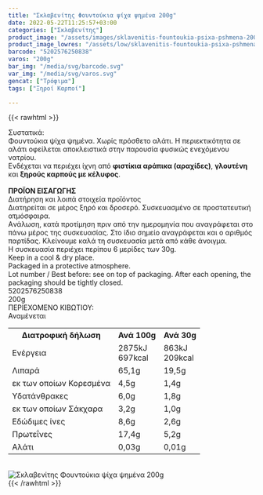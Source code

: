 ```yaml
---
title: "Σκλαβενίτης Φουντούκια ψίχα ψημένα 200g"
date: 2022-05-22T11:25:57+03:00
categories: ["Σκλαβενίτης"]
product_image: "/assets/images/sklavenitis-fountoukia-psixa-pshmena-200g.jpg"
product_image_lowres: "/assets/low/sklavenitis-fountoukia-psixa-pshmena-200g.jpg"
barcode: "5202576250838"
varos: "200g"
bar_img: "/media/svg/barcode.svg"
var_img: "/media/svg/varos.svg"
gencat: ["Τρόφιμα"]
tags: ["Ξηροί Καρποί"]

---
```

{{< rawhtml >}}

<div class="sload505"><div class="product"><div id="sistatika">Συστατικά:</div><div class="alltext">Φουντούκια ψίχα ψημένα. Χωρίς πρόσθετο αλάτι. Η περιεκτικότητα σε αλάτι οφείλεται αποκλειστικά στην παρουσία φυσικώς ενεχόμενου νατρίου.<br>Ενδέχεται να περιέχει ίχνη από <b>φιστίκια αράπικα (αραχίδες)</b>, <b>γλουτένη</b> και <b>ξηρούς καρπούς με κέλυφος</b>.<br><br><b>ΠΡΟΪΟΝ ΕΙΣΑΓΩΓΗΣ</b></div><div id="loipa">Διατήρηση και λοιπά στοιχεία προϊόντος</div><div class="alltext">Διατηρείται σε μέρος ξηρό και δροσερό. Συσκευασμένο σε προστατευτική ατμόσφαιρα.<br>Aνάλωση, κατά προτίμηση πριν από την ημερομηνία που αναγράφεται στο πάνω μέρος της συσκευασίας. Στο ίδιο σημείο αναγράφεται και ο αριθμός παρτίδας. Κλείνουμε καλά τη συσκευασία μετά από κάθε άνοιγμα.<br>Η συσκευασία περιέχει περίπου 6 μερίδες των 30g.<br>Keep in a cool &amp; dry place.<br>Packaged in a protective atmosphere.<br>Lot number / Βest before: see on top of packaging. After each opening, the packaging should be tightly closed.</div><div id="barcode"><div id="barimage1"></div><span id="bartext">5202576250838</span></div><div id="varos"><div id="varosimage1"></div><span id="varostext">200g</span></div><div id="kivotio">ΠΕΡΙΕΧΟΜΕΝΟ ΚΙΒΩΤΙΟΥ:<br>Αναμένεται</div><div class="tabout"><table id="diatable"><tbody><tr><th>Διατροφική δήλωση</th><th>Ανά 100g</th><th>Ανά 30g</th></tr><tr><td class="texr2">Ενέργεια</td><td class="texr">2875kJ<br>697kcal</td><td class="texr">863kJ<br>209kcal</td></tr><tr><td class="texr2">Λιπαρά</td><td class="texr">65,1g</td><td class="texr">19,5g</td></tr><tr><td class="gray">εκ των οποίων Κορεσµένα</td><td class="gray2">4,5g</td><td class="gray2">1,4g</td></tr><tr><td class="texr2">Yδατάνθρακες</td><td class="texr">6,0g</td><td class="texr">1,8g</td></tr><tr><td class="gray">εκ των οποίων Σάκχαρα</td><td class="gray2">3,2g</td><td class="gray2">1,0g</td></tr><tr><td class="texr2">Eδώδιμες ίνες</td><td class="texr">8,6g</td><td class="texr">2,6g</td></tr><tr><td class="texr2">Πρωτεΐνες</td><td class="texr">17,4g</td><td class="texr">5,2g</td></tr><tr><td class="texr2">Αλάτι</td><td class="texr">0,03g</td><td class="texr">0,01g</td></tr></tbody></table></div><br><div class="pimg"><img alt="Σκλαβενίτης Φουντούκια ψίχα ψημένα 200g" title="Σκλαβενίτης Φουντούκια ψίχα ψημένα 200g" src="/assets/images/sklavenitis-fountoukia-psixa-pshmena-200g.jpg"></div></div></div>
{{< /rawhtml >}}


